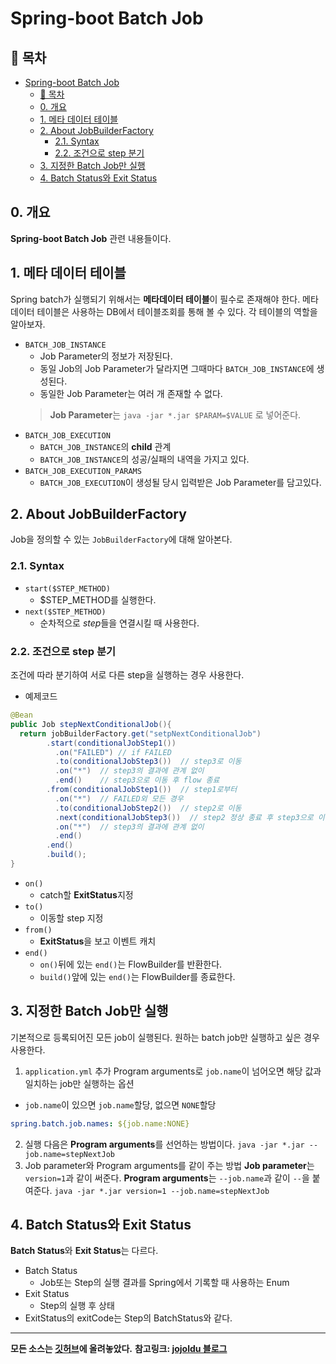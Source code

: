 # Spring-boot Batch Job
## 🎁 목차
- [Spring-boot Batch Job](#spring-boot-batch-job)
  - [🎁 목차](#-목차)
  - [0. 개요](#0-개요)
  - [1. 메타 데이터 테이블](#1-메타-데이터-테이블)
  - [2. About JobBuilderFactory](#2-about-jobbuilderfactory)
    - [2.1. Syntax](#21-syntax)
    - [2.2. 조건으로 step 분기](#22-조건으로-step-분기)
  - [3. 지정한 Batch Job만 실행](#3-지정한-batch-job만-실행)
  - [4. Batch Status와 Exit Status](#4-batch-status와-exit-status)

## 0. 개요
**Spring-boot Batch Job** 관련 내용들이다.

## 1. 메타 데이터 테이블
Spring batch가 실행되기 위해서는 **메타데이터 테이블**이 필수로 존재해야 한다.
메타데이터 테이블은 사용하는 DB에서 테이블조회를 통해 볼 수 있다.
각 테이블의 역할을 알아보자.

- `BATCH_JOB_INSTANCE`
  - Job Parameter의 정보가 저장된다.
  - 동일 Job의 Job Parameter가 달라지면 그때마다 `BATCH_JOB_INSTANCE`에 생성된다.
  - 동일한 Job Parameter는 여러 개 존재할 수 없다.
  > **Job Parameter**는 `java -jar *.jar $PARAM=$VALUE` 로 넣어준다.
- `BATCH_JOB_EXECUTION`
  - `BATCH_JOB_INSTANCE`의 **child** 관계
  - `BATCH_JOB_INSTANCE`의 성공/실패의 내역을 가지고 있다.
- `BATCH_JOB_EXECUTION_PARAMS`
  - `BATCH_JOB_EXECUTION`이 생성될 당시 입력받은 Job Parameter를 담고있다.

## 2. About JobBuilderFactory
Job을 정의할 수 있는 `JobBuilderFactory`에 대해 알아본다.
### 2.1. Syntax
  - `start($STEP_METHOD)`
    -  $STEP_METHOD를 실행한다.
  - `next($STEP_METHOD)`
    -  순차적으로 *step*들을 연결시킬 때 사용한다.

### 2.2. 조건으로 step 분기
조건에 따라 분기하여 서로 다른 step을 실행하는 경우 사용한다.
- 예제코드
```java
@Bean
public Job stepNextConditionalJob(){
  return jobBuilderFactory.get("setpNextConditionalJob")
        .start(conditionalJobStep1())
          .on("FAILED") // if FAILED
          .to(conditionalJobStep3())  // step3로 이동
          .on("*")  // step3의 결과에 관계 없이
          .end()    // step3으로 이동 후 flow 종료
        .from(conditionalJobStep1())  // step1로부터
          .on("*")  // FAILED외 모든 경우
          .to(conditionalJobStep2())  // step2로 이동
          .next(conditionalJobStep3())  // step2 정상 종료 후 step3으로 이동
          .on("*")  // step3의 결과에 관계 없이
          .end()
        .end()
        .build();
}
```

- `on()`
  - catch할 **ExitStatus**지정
- `to()`
  - 이동할 step 지정
- `from()`
  - **ExitStatus**을 보고 이벤트 캐치
- `end()`
  - `on()`뒤에 있는 `end()`는 FlowBuilder를 반환한다.
  - `build()`앞에 있는 `end()`는 FlowBuilder를 종료한다.


## 3. 지정한 Batch Job만 실행
기본적으로 등록되어진 모든 job이 실행된다.
원하는 batch job만 실행하고 싶은 경우 사용한다.
1. `application.yml` 추가
Program arguments로 `job.name`이 넘어오면 해당 값과 일치하는 job만 실행하는 옵션
  - `job.name`이 있으면 `job.name`할당, 없으면 `NONE`할당
```yml
spring.batch.job.names: ${job.name:NONE}
```
2. 실행
다음은 **Program arguments**를 선언하는 방법이다.
`java -jar *.jar --job.name=stepNextJob`
3. Job parameter와 Program arguments를 같이 주는 방법
**Job parameter**는 `version=1`과 같이 써준다.
**Program arguments**는 `--job.name`과 같이 `--`을 붙여준다.
`java -jar *.jar version=1 --job.name=stepNextJob`


## 4. Batch Status와 Exit Status
**Batch Status**와 **Exit Status**는 다르다.

- Batch Status
  - Job또는 Step의 실행 결과를 Spring에서 기록할 때 사용하는 Enum
- Exit Status
  - Step의 실행 후 상태
- ExitStatus의 exitCode는 Step의 BatchStatus와 같다.

---
**모든 소스는 [깃허브](https://github.com/rivernine/velog/tree/master/Spring-boot)에 올려놓았다.**
**참고링크: [jojoldu 블로그](https://jojoldu.tistory.com/)**